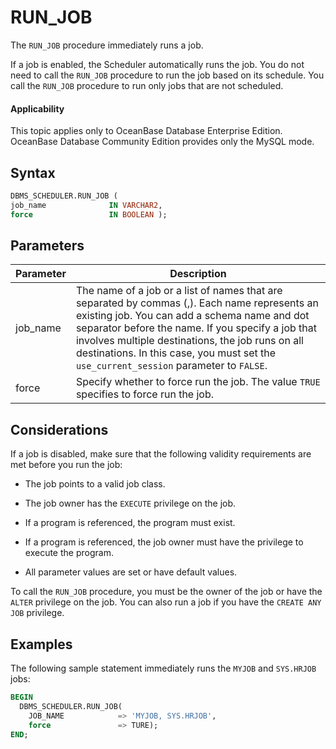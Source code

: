 # RUN_JOB

The `RUN_JOB` procedure immediately runs a job.

If a job is enabled, the Scheduler automatically runs the job. You do not need to call the `RUN_JOB` procedure to run the job based on its schedule. You call the `RUN_JOB` procedure to run only jobs that are not scheduled.

<main id="notice" >
    <h4>Applicability</h4>
    <p>This topic applies only to OceanBase Database Enterprise Edition. OceanBase Database Community Edition provides only the MySQL mode. </p>
  </main>

## Syntax

```sql
DBMS_SCHEDULER.RUN_JOB (
job_name              IN VARCHAR2,
force                 IN BOOLEAN );
```



## Parameters

| Parameter | Description |
|--------------------|------------------|
| job_name | The name of a job or a list of names that are separated by commas (,). Each name represents an existing job. You can add a schema name and dot separator before the name. If you specify a job that involves multiple destinations, the job runs on all destinations. In this case, you must set the `use_current_session` parameter to `FALSE`.  |
| force | Specify whether to force run the job. The value `TRUE` specifies to force run the job.  |


## Considerations

If a job is disabled, make sure that the following validity requirements are met before you run the job:

* The job points to a valid job class.

* The job owner has the `EXECUTE` privilege on the job.

* If a program is referenced, the program must exist.

* If a program is referenced, the job owner must have the privilege to execute the program.

* All parameter values are set or have default values.


To call the `RUN_JOB` procedure, you must be the owner of the job or have the `ALTER` privilege on the job. You can also run a job if you have the `CREATE ANY JOB` privilege.

## Examples

The following sample statement immediately runs the `MYJOB` and `SYS.HRJOB` jobs:

```sql
BEGIN
  DBMS_SCHEDULER.RUN_JOB(
    JOB_NAME            => 'MYJOB, SYS.HRJOB',
    force               => TURE);
END;
```
